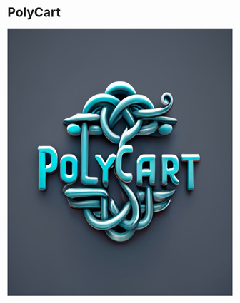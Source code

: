 # PolyCart

<img src="https://github.com/tyagishubham177/PolyCart/blob/main/img/polycart.jpeg" alt="GitHub Logo" width="600" height="600">
